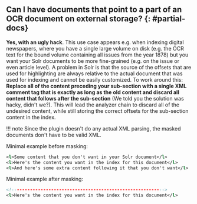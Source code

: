 ## Can I have documents that point to a part of an OCR document on external storage? {: #partial-docs}

**Yes, with an ugly hack**. This use case appears e.g. when indexing digital newspapers,
where you have a single large volume on disk (e.g. the OCR text for the bound volume containing all issues from the
year 1878) but you want your Solr documents to be more fine-grained (e.g. on the issue or even article level).
A problem in Solr is that the source of the offsets that are used for highlighting are always relative to the actual
document that was used for indexing and cannot be easily customized. To work around this:<br/>
**Replace all of the content preceding your sub-section with a single XML comment tag that is exactly as long as the
old content and discard all content that follows after the sub-section** (We told you the solution was hacky, didn't
we?). This will lead the analyzer chain to discard all of the undesired content, while still storing the correct offsets
for the sub-section content in the index.

!!! note
    Since the plugin doesn't do any actual XML parsing, the masked documents don't have to be valid XML.

Minimal example before masking:

```xml
<l>Some content that you don't want in your Solr document</l>
<l>Here's the content you want in the index for this document</l>
<l>And here's some extra content following it that you don't want</l>
```

Minimal example after masking:

```xml
<!---------------------------------------------------------->
<l>Here's the content you want in the index for this document</l>
```
